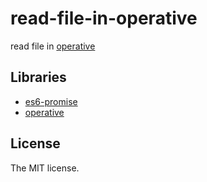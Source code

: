 # read-file-in-operative

read file in [operative](https://github.com/padolsey/operative)

## Libraries

- [es6-promise](https://github.com/jakearchibald/es6-promise)
- [operative](https://github.com/padolsey/operative)

## License

The MIT license.

